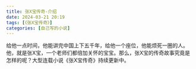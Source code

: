 ```yaml
---
title: 张X宝传奇-介绍
date: 2024-03-21 20:19
tags: [《张X宝传奇》]
categories: [自己写的小说]
---
```

给他一点时间，他能讲完中国上下五千年，给他一个座位，他能烦死一圈的人。他，就是张X宝，一个老师们都倍加关怀的宝宝。那么，张X宝的传奇故事究竟是怎样的呢？大型连载小说《张X宝传奇》持续更新中。